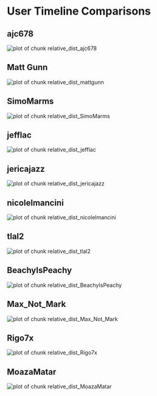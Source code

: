 User Timeline Comparisons
========================================================




## ajc678
![plot of chunk relative_dist_ajc678](figure/relative_dist_ajc678.png) 


## Matt Gunn
![plot of chunk relative_dist_mattgunn](figure/relative_dist_mattgunn.png) 


## SimoMarms
![plot of chunk relative_dist_SimoMarms](figure/relative_dist_SimoMarms.png) 


## jefflac
![plot of chunk relative_dist_jefflac](figure/relative_dist_jefflac.png) 


## jericajazz
![plot of chunk relative_dist_jericajazz](figure/relative_dist_jericajazz.png) 


## nicolelmancini
![plot of chunk relative_dist_nicolelmancini](figure/relative_dist_nicolelmancini.png) 


## tlal2
![plot of chunk relative_dist_tlal2](figure/relative_dist_tlal2.png) 


## BeachyIsPeachy
![plot of chunk relative_dist_BeachyIsPeachy](figure/relative_dist_BeachyIsPeachy.png) 


## Max_Not_Mark
![plot of chunk relative_dist_Max_Not_Mark](figure/relative_dist_Max_Not_Mark.png) 


## Rigo7x
![plot of chunk relative_dist_Rigo7x](figure/relative_dist_Rigo7x.png) 


## MoazaMatar
![plot of chunk relative_dist_MoazaMatar](figure/relative_dist_MoazaMatar.png) 

